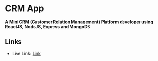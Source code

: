 # CRM App
**A Mini CRM (Customer Relation Management) Platform developer using ReactJS, NodeJS, Express and MongoDB**

## Links
  - Live Link: [Link](https://crm-app-navy.vercel.app/)


